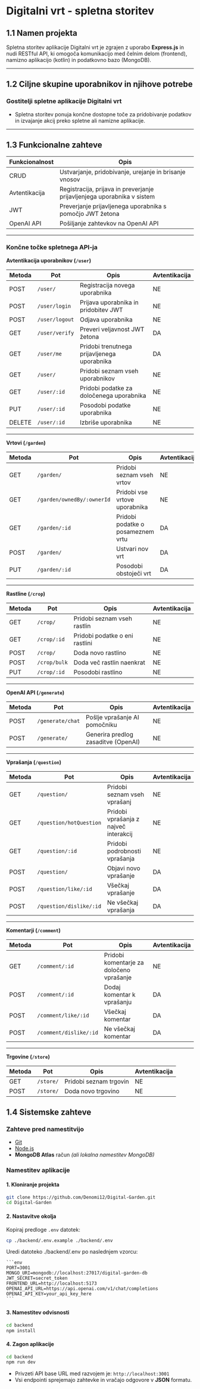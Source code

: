 # Digitalni vrt - spletna storitev

## 1.1 Namen projekta

Spletna storitev aplikacije Digitalni vrt je zgrajen z uporabo **Express.js** in nudi RESTful API, ki omogoča komunikacijo med čelnim delom (frontend), namizno aplikacijo (kotlin) in podatkovno bazo (MongoDB).

---

## 1.2 Ciljne skupine uporabnikov in njihove potrebe

### Gostitelji spletne aplikacije **Digitalni vrt**

- Spletna storitev ponuja končne dostopne toče za pridobivanje podatkov in izvajanje akcij preko spletne ali namizne aplikacije.

---

## 1.3 Funkcionalne zahteve

| Funkcionalnost | Opis                                                                    |
| -------------- | ----------------------------------------------------------------------- |
| CRUD           | Ustvarjanje, pridobivanje, urejanje in brisanje vnosov                  |
| Avtentikacija  | Registracija, prijava in preverjanje prijavljenjega uporabnika v sistem |
| JWT            | Preverjanje prijavljenega uporabnika s pomočjo JWT žetona               |
| OpenAI API     | Pošiljanje zahtevkov na OpenAI API                                      |

---

### **Končne točke spletnega API-ja** 

**Avtentikacija uporabnikov (`/user`)**

| Metoda | Pot            | Opis                                        | Avtentikacija |
| ------ | -------------- | ------------------------------------------- | ------------- |
| POST   | `/user/`       | Registracija novega uporabnika              | NE            |
| POST   | `/user/login`  | Prijava uporabnika in pridobitev JWT        | NE            |
| POST   | `/user/logout` | Odjava uporabnika                           | NE            |
| GET    | `/user/verify` | Preveri veljavnost JWT žetona               | DA            |
| GET    | `/user/me`     | Pridobi trenutnega prijavljenega uporabnika | DA            |
| GET    | `/user/`       | Pridobi seznam vseh uporabnikov             | NE            |
| GET    | `/user/:id`    | Pridobi podatke za določenega uporabnika    | NE            |
| PUT    | `/user/:id`    | Posodobi podatke uporabnika                 | NE            |
| DELETE | `/user/:id`    | Izbriše uporabnika                          | NE            |

---

**Vrtovi (`/garden`)**

| Metoda | Pot                        | Opis                              | Avtentikacija |
| ------ | -------------------------- | --------------------------------- | ------------- |
| GET    | `/garden/`                 | Pridobi seznam vseh vrtov         | NE            |
| GET    | `/garden/ownedBy/:ownerId` | Pridobi vse vrtove uporabnika     | NE            |
| GET    | `/garden/:id`              | Pridobi podatke o posameznem vrtu | DA            |
| POST   | `/garden/`                 | Ustvari nov vrt                   | DA            |
| PUT    | `/garden/:id`              | Posodobi obstoječi vrt            | DA            |

---

**Rastline (`/crop`)**

| Metoda | Pot          | Opis                           | Avtentikacija |
| ------ | ------------ | ------------------------------ | ------------- |
| GET    | `/crop/`     | Pridobi seznam vseh rastlin    | NE            |
| GET    | `/crop/:id`  | Pridobi podatke o eni rastlini | NE            |
| POST   | `/crop/`     | Doda novo rastlino             | NE            |
| POST   | `/crop/bulk` | Doda več rastlin naenkrat      | NE            |
| PUT    | `/crop/:id`  | Posodobi rastlino              | NE            |

---

**OpenAI API (`/generate`)**

| Metoda | Pot              | Opis                                | Avtentikacija |
| ------ | ---------------- | ----------------------------------- | ------------- |
| POST   | `/generate/chat` | Pošlje vprašanje AI pomočniku       | NE            |
| POST   | `/generate/`     | Generira predlog zasaditve (OpenAI) | NE            |

---

**Vprašanja (`/question`)**

| Metoda | Pot                     | Opis                                  | Avtentikacija |
| ------ | ----------------------- | ------------------------------------- | ------------- |
| GET    | `/question/`            | Pridobi seznam vseh vprašanj          | NE            |
| GET    | `/question/hotQuestion` | Pridobi vprašanja z največ interakcij | NE            |
| GET    | `/question/:id`         | Pridobi podrobnosti vprašanja         | NE            |
| POST   | `/question/`            | Objavi novo vprašanje                 | DA            |
| POST   | `/question/like/:id`    | Všečkaj vprašanje                     | DA            |
| POST   | `/question/dislike/:id` | Ne všečkaj vprašanja                  | DA            |

---

**Komentarji (`/comment`)**

| Metoda | Pot                    | Opis                                     | Avtentikacija |
| ------ | ---------------------- | ---------------------------------------- | ------------- |
| GET    | `/comment/:id`         | Pridobi komentarje za določeno vprašanje | NE            |
| POST   | `/comment/:id`         | Dodaj komentar k vprašanju               | DA            |
| POST   | `/comment/like/:id`    | Všečkaj komentar                         | DA            |
| POST   | `/comment/dislike/:id` | Ne všečkaj komentar                      | DA            |

---

**Trgovine (`/store`)**

| Metoda | Pot       | Opis                   | Avtentikacija |
| ------ | --------- | ---------------------- | ------------- |
| GET    | `/store/` | Pridobi seznam trgovin | NE            |
| POST   | `/store/` | Doda novo trgovino     | NE            |


## 1.4 Sistemske zahteve


### Zahteve pred namestitvijo

- [Git](https://git-scm.com/)
- [Node.js](https://nodejs.org/)
- **MongoDB Atlas** račun _(ali lokalna namestitev MongoDB)_

### Namestitev aplikacije

#### 1. Kloniranje projekta

```bash
git clone https://github.com/Denomi12/Digital-Garden.git
cd Digital-Garden
```

#### 2. Nastavitve okolja

Kopiraj predloge `.env` datotek:

```bash
cp ./backend/.env.example ./backend/.env
```

Uredi datoteko ./backend/.env po naslednjem vzorcu:

    ```env
    PORT=3001
    MONGO_URI=mongodb://localhost:27017/digital-garden-db
    JWT_SECRET=secret_token
    FRONTEND_URL=http://localhost:5173
    OPENAI_API_URL=https://api.openai.com/v1/chat/completions
    OPENAI_API_KEY=your_api_key_here
    ```

#### 3. Namestitev odvisnosti

```bash
cd backend
npm install
```

#### 4. Zagon aplikacije

```bash
cd backend
npm run dev
```

- Privzeti API base URL med razvojem je: `http://localhost:3001`
- Vsi endpointi sprejemajo zahtevke in vračajo odgovore v **JSON** formatu.
